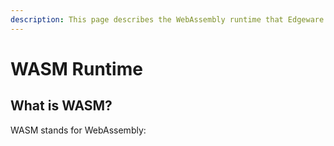 ```yaml
---
description: This page describes the WebAssembly runtime that Edgeware utilizes.
---
```


# WASM Runtime

## What is WASM?

WASM stands for WebAssembly:


